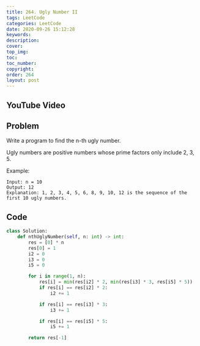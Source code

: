 ```yaml
---
title: 264. Ugly Number II
tags: LeetCode
categories: LeetCode
date: 2020-09-26 15:12:28
keywords:
description:
cover:
top_img:
toc:
toc_number:
copyright:
order: 264
layout: post
---
```


## YouTube Video

## Problem

Write a program to find the n-th ugly number.

Ugly numbers are positive numbers whose prime factors only include 2, 3, 5.

Example:

```
Input: n = 10
Output: 12
Explanation: 1, 2, 3, 4, 5, 6, 8, 9, 10, 12 is the sequence of the first 10 ugly numbers.
```

## Code

```python
class Solution:
    def nthUglyNumber(self, n: int) -> int:
        res = [0] * n
        res[0] = 1
        i2 = 0
        i3 = 0
        i5 = 0

        for i in range(1, n):
            res[i] = min(res[i2] * 2, min(res[i3] * 3, res[i5] * 5))
            if res[i] == res[i2] * 2:
                i2 += 1

            if res[i] == res[i3] * 3:
                i3 += 1

            if res[i] == res[i5] * 5:
                i5 += 1

        return res[-1]
```
